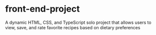# front-end-project

A dynamic HTML, CSS, and TypeScript solo project that allows users to view, save, and rate favorite recipes based on dietary preferences
